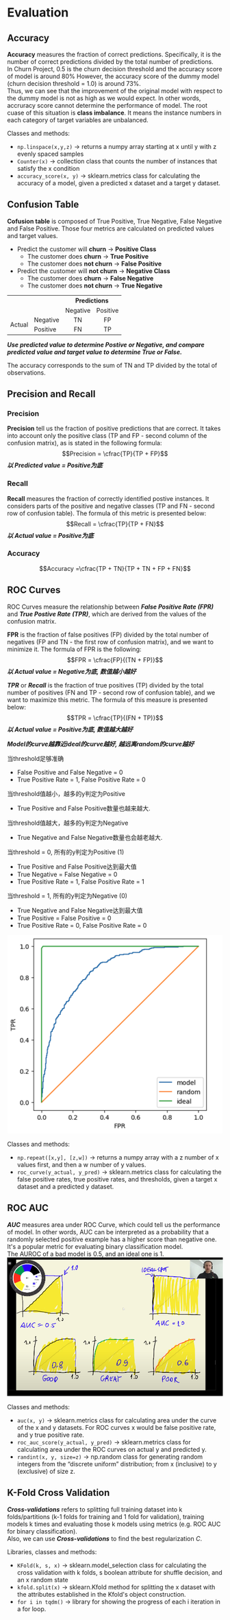 # Evaluation

## Accuracy
**Accuracy** measures the fraction of correct predictions. Specifically, it is the number of correct predictions divided by the total number of predictions.  
In Churn Project, 0.5 is the churn decision threshold and the accuracy score of model is around 80% However, the accuracy score of the dummy model (churn decision threshold = 1.0) is around 73%.   
Thus, we can see that the improvement of the original model with respect to the dummy model is not as high as we would expect. In other words, accruracy score cannot determine the performance of model.
The root cuase of this situation is **class imbalance**. It means the instance numbers in each category of target variables are unbalanced.

Classes and methods:
- `np.linspace(x,y,z)` -> returns a numpy array starting at x until y with z evenly spaced samples
- `Counter(x)` -> collection class that counts the number of instances that satisfy the x condition
- `accuracy_score(x, y)` -> sklearn.metrics class for calculating the accuracy of a model, given a predicted x dataset and a target y dataset.

## Confusion Table
**Cofusion table** is composed of True Positive, True Negative, False Negative and False Positive. Those four metrics are calculated on predicted values and target values.  
- Predict the customer will **churn** -> **Positive Class**
  - The customer does **churn** -> **True Positive**
  - The customer does **not churn** -> **False Positive**
- Predict the customer will **not churn** -> **Negative Class**
  - The customer does **churn** -> **False Negative**
  - The customer does **not churn** -> **True Negative**

<table>
  <tr>
    <th></th>
    <th></th>
    <th colspan="2" style="text-align: center;">Predictions</th>
  </tr>
  <tr>
    <td></td>
    <td></td>
    <td>Negative</td>
    <td>Positive</td>
  </tr>
  <tr>
    <td rowspan="2">Actual</td>
    <td>Negative</td>
    <td style="text-align: center;">TN</td>
    <td style="text-align: center;">FP</td>
  </tr>
  <tr>
    <td>Positive</td>
    <td style="text-align: center;">FN</td>
    <td style="text-align: center;">TP</td>
  </tr>
</table>
  
***Use predicted value to determine Postive or Negative, and compare predicted value and target value to determine True or False.***

The accuracy corresponds to the sum of TN and TP divided by the total of observations.

## Precision and Recall
### Precision
**Precision** tell us the fraction of positive predictions that are correct. It takes into account only the positive class (TP and FP - second column of the confusion matrix), as is stated in the following formula:
$$Precision = \cfrac{TP}{TP + FP}$$
***以 Predicted value = Positive为底***
### Recall
**Recall** measures the fraction of correctly identified postive instances. It considers parts of the positive and negative classes (TP and FN - second row of confusion table). The formula of this metric is presented below:
$$Recall = \cfrac{TP}{TP + FN}$$
***以 Actual value = Positive为底***
### Accuracy
$$Accuracy =\cfrac{TP + TN}{TP + TN + FP + FN}$$

## ROC Curves
ROC Curves measure the relationship between ***False Positive Rate (FPR)*** and ***True Postive Rate (TPR)***, which are derived from the values of the confusion matrix.  

**FPR** is the fraction of false positives (FP) divided by the total number of negatives (FP and TN - the first row of confusion matrix), and we want to minimize it. The formula of FPR is the following:
$$FPR = \cfrac{FP}{(TN + FP)}$$
***以 Actual value =  Negative为底, 数值越小越好***  

***TPR*** or ***Recall*** is the fraction of true positives (TP) divided by the total number of positives (FN and TP - second row of confusion table), and we want to maximize this metric. The formula of this measure is presented below:
$$TPR = \cfrac{TP}{(FN + TP)}$$
***以 Actual value = Positive为底, 数值越大越好***

***Model的curve越靠近ideal的curve越好, 越远离random的curve越好***

当threshold足够准确
- False Positive and False Negative = 0  
- True Positive Rate = 1, False Positive Rate = 0  

当threshold值越小，越多的y判定为Positive
- True Positive and False Positive数量也越来越大.  
  
当threshold值越大，越多的y判定为Negative
- True Negative and False Negative数量也会越老越大.  

当threshold = 0, 所有的y判定为Positive (1)  
- True Positive and False Positive达到最大值
- True Negative = False Negative = 0
- True Positive Rate = 1, False Positive Rate = 1

当threshold = 1, 所有的y判定为Negative (0)  
- True Negative and False Negative达到最大值
- True Positive = False Positive = 0  
- True Positive Rate = 0, False Positive Rate = 0

![ROC Curve](./images/roc_curve.png)

Classes and methods:
- `np.repeat([x,y], [z,w])` -> returns a numpy array with a z number of x values first, and then a w number of y values.
- `roc_curve(y_actual, y_pred)` -> sklearn.metrics class for calculating the false positive rates, true positive rates, and thresholds, given a target x dataset and a predicted y dataset.

## ROC AUC
***AUC*** measures area under ROC Curve, which could tell us the performance of model. In other words, AUC can be interpreted as a probability that a randomly selected positive example has a higher score than negative one. It's a popular metric for evaluating binary classification model.  
The AUROC of a bad model is 0.5, and an ideal one is 1.  
![AUC Area](./images/auc_area.png)  

Classes and methods:
- `auc(x, y)` -> sklearn.metrics class for calculating area under the curve of the x and y datasets. For ROC curves x would be false positive rate, and y true positive rate.
- `roc_auc_score(y_actual, y_pred)` -> sklearn.metrics class for calculating area under the ROC curves on actual y and predicted y.
- `randint(x, y, size=z)` -> np.random class for generating random integers from the “discrete uniform” distribution; from x (inclusive) to y (exclusive) of size z.

## K-Fold Cross Validation
***Cross-validations*** refers to splitting full training dataset into k folds/partitions (k-1 folds for training and 1 fold for validation), training models k times and evaluating those k models using metrics (e.g. ROC AUC for binary classification).  
Also, we can use ***Cross-validations*** to find the best regularization $C$.

Libraries, classes and methods:
- `KFold(k, s, x)` -> sklearn.model_selection class for calculating the cross validation with k folds, s boolean attribute for shuffle decision, and an x random state
- `kfold.split(x)` -> sklearn.Kfold method for splitting the x dataset with the attributes established in the Kfold's object construction.
- `for i in tqdm()` -> library for showing the progress of each i iteration in a for loop.